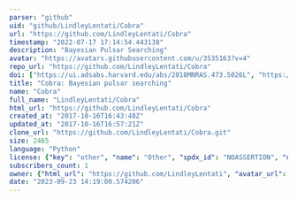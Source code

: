 ```yaml
---
parser: "github"
uid: "github/LindleyLentati/Cobra"
url: "https://github.com/LindleyLentati/Cobra"
timestamp: "2022-07-17 17:14:54.443138"
description: "Bayesian Pulsar Searching"
avatar: "https://avatars.githubusercontent.com/u/3535163?v=4"
repo_url: "https://github.com/LindleyLentati/Cobra"
doi: ["https://ui.adsabs.harvard.edu/abs/2018MNRAS.473.5026L", "https://ui.adsabs.harvard.edu/abs/2020ascl.soft02016L/abstract"]
title: "Cobra: Bayesian pulsar searching"
name: "Cobra"
full_name: "LindleyLentati/Cobra"
html_url: "https://github.com/LindleyLentati/Cobra"
created_at: "2017-10-16T16:43:48Z"
updated_at: "2017-10-16T16:57:21Z"
clone_url: "https://github.com/LindleyLentati/Cobra.git"
size: 2465
language: "Python"
license: {"key": "other", "name": "Other", "spdx_id": "NOASSERTION", "url": null, "node_id": "MDc6TGljZW5zZTA="}
subscribers_count: 1
owner: {"html_url": "https://github.com/LindleyLentati", "avatar_url": "https://avatars.githubusercontent.com/u/3535163?v=4", "login": "LindleyLentati", "type": "User"}
date: "2023-09-23 14:19:00.574206"
---
```

